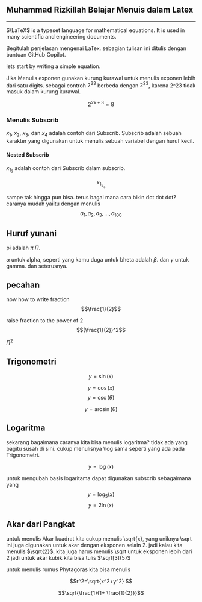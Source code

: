 ## Muhammad Rizkillah Belajar Menuis dalam Latex
---
$\LaTeX$ is a typeset language for mathematical equations. It is used in many scientific and engineering documents.

Begitulah penjelasan mengenai LaTex. sebagian tulisan ini ditulis dengan bantuan GitHub Copilot. 

lets start by writing a simple equation.

Jika Menulis exponen gunakan kurung kurawal untuk menulis exponen lebih dari satu digits.  sebagai controh $2^23$ berbeda dengan $2^{23}$, karena 2^23 tidak masuk dalam kurung kurawal.

$$2^{2x+3}=8$$

### Menulis Subscrib
$x_{1}$, $x_{2}$, $x_{3}$, dan $x_{4}$ adalah contoh dari Subscrib. Subscrib adalah sebuah karakter yang digunakan untuk menulis sebuah variabel dengan huruf kecil. 

#### Nested Subscrib
$x_{1_2}$ adalah contoh dari Subscrib dalam subscrib.

$$x_{1_{2_3}}$$ 

sampe tak hingga pun bisa. terus bagai mana cara bikin dot dot dot? caranya mudah yaiitu dengan menulis $$ a_{1}, a_{2}, a_{3},\dots, a_{100} $$

## Huruf yunani 

pi adalah $\pi$ $\Pi$. 

$\alpha$ untuk alpha, seperti yang kamu duga untuk bheta adalah $\beta$. dan $\gamma$ untuk gamma. dan seterusnya. 


## pecahan 

now how to write fraction 
$$\frac{1}{2}$$

raise fraction to the power of 2
$$(\frac{1}{2})^2$$

$\Pi^{2}$

## Trigonometri

$$ y = \sin (x) $$

$$ y = \cos (x) $$
$$ y = \csc (\theta)$$

$$y = \arcsin (\theta)$$

## Logaritma 
sekarang bagaimana caranya kita bisa menulis logaritma? tidak ada yang bagitu susah di sini. cukup menulisnya \log sama seperti yang ada pada Trigonometri. 

$$y = \log (x) $$

untuk mengubah basis logaritama dapat digunakan subscrib sebagaimana yang 
$$ y = \log_{5} (x) $$
$$ y = 2 \ln (x)$$

## Akar dari Pangkat
untuk menulis Akar kuadrat kita cukup menulis \sqrt{x}, yang uniknya \sqrt ini juga digunakan untuk akar dengan eksponen selain 2. jadi kalau kita menulis $\sqrt{2}$, kita juga harus menulis \sqrt untuk eksponen lebih dari 2 jadi untuk akar kubik kita bisa tulis $\sqrt[3]{5}$

untuk menulis rumus Phytagoras kita bisa menulis 

$$r^2=\sqrt{x^2+y^2} $$

$$\sqrt{\frac{1}{1+ \frac{1}{2}}}$$




